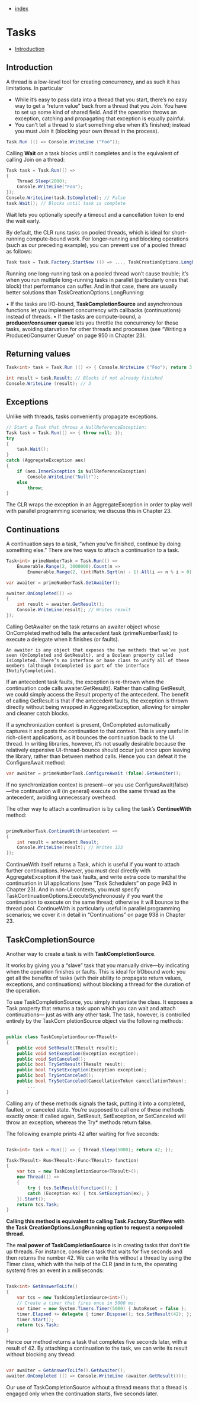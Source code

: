 - [index](https://github.com/KiraDiShira/ConcurrencyAndAsynchrony#concurrency-and-asynchrony)

# Tasks

- [Introduction](#introduction)

## Introduction

A thread is a low-level tool for creating concurrency, and as such it has limitations. In particular

- While it’s easy to pass data into a thread that you start, there’s no easy way to get a “return value” back from a thread that you Join. You have to set up some
kind of shared field. And if the operation throws an exception, catching and propagating that exception is equally painful.
- You can’t tell a thread to start something else when it’s finished; instead you
must Join it (blocking your own thread in the process).

```c#
Task.Run (() => Console.WriteLine ("Foo"));
```

Calling **Wait** on a task blocks until it completes and is the equivalent of calling Join on a thread:

```c#
Task task = Task.Run(() =>
{
    Thread.Sleep(2000);
    Console.WriteLine("Foo");
});
Console.WriteLine(task.IsCompleted); // False
task.Wait(); // Blocks until task is complete
```

Wait lets you optionally specify a timeout and a cancellation token to end the wait early.

By default, the CLR runs tasks on pooled threads, which is ideal for short-running compute-bound work. For longer-running and blocking operations (such as our preceding example), you can prevent use of a pooled thread as follows:

```c#
Task task = Task.Factory.StartNew (() => ..., TaskCreationOptions.LongRunning);
```

Running one long-running task on a pooled thread won’t cause trouble; it’s when you run multiple long-running tasks in parallel (particularly ones that block) that performance can suffer. And in that case, there are usually better solutions than TaskCreationOptions.LongRunning:

• If the tasks are I/O-bound, **TaskCompletionSource** and asynchronous functions let you implement concurrency with callbacks (continuations) instead of threads.
• If the tasks are compute-bound, a **producer/consumer queue** lets you throttle the concurrency for those tasks, avoiding starvation for other threads and processes (see “Writing a Producer/Consumer Queue” on page 950 in Chapter 23).

## Returning values

```c#
Task<int> task = Task.Run (() => { Console.WriteLine ("Foo"); return 3; });
```

```c#
int result = task.Result; // Blocks if not already finished
Console.WriteLine (result); // 3
```

## Exceptions

Unlike with threads, tasks conveniently propagate exceptions. 

```c#
// Start a Task that throws a NullReferenceException:
Task task = Task.Run(() => { throw null; });
try
{
    task.Wait();
}
catch (AggregateException aex)
{
    if (aex.InnerException is NullReferenceException)
        Console.WriteLine("Null!");
    else
        throw;
}
```
The CLR wraps the exception in an AggregateException in order to play well with parallel programming scenarios; we discuss this in Chapter 23.

## Continuations

A continuation says to a task, “when you’ve finished, continue by doing something else.” There are two ways to attach a continuation to a task.

```c#
Task<int> primeNumberTask = Task.Run(() =>
    Enumerable.Range(2, 3000000).Count(n =>
        Enumerable.Range(2, (int)Math.Sqrt(n) - 1).All(i => n % i > 0)));

var awaiter = primeNumberTask.GetAwaiter();

awaiter.OnCompleted(() =>
{
    int result = awaiter.GetResult();
    Console.WriteLine(result); // Writes result
});

```
Calling GetAwaiter on the task returns an awaiter object whose OnCompleted method tells the antecedent task (primeNumberTask) to execute a delegate when it finishes (or faults).

`An awaiter is any object that exposes the two methods that we’ve just seen (OnCompleted and GetResult), and a Boolean property called IsCompleted. There’s no interface or base class to unify all of these members (although OnCompleted is part of the interface INotifyCompletion).`

If an antecedent task faults, the exception is re-thrown when the continuation code calls awaiter.GetResult(). Rather than calling GetResult, we could simply access the Result property of the antecedent. The benefit of calling GetResult is that if the antecedent faults, the exception is thrown directly without being wrapped in AggregateException, allowing for simpler and cleaner catch blocks.

If a synchronization context is present, OnCompleted automatically captures it and posts the continuation to that context. This is very useful in rich-client applications, as it bounces the continuation back to the UI thread. In writing libraries, however, it’s not usually desirable because the relatively expensive UI-thread-bounce should occur just once upon leaving the library, rather than between method calls. Hence you can defeat it the ConfigureAwait method:

```c#
var awaiter = primeNumberTask.ConfigureAwait (false).GetAwaiter();
```

If no synchronization context is present—or you use ConfigureAwait(false)—the continuation will (in general) execute on the same thread as the antecedent, avoiding unnecessary overhead.

The other way to attach a continuation is by calling the task’s **ContinueWith** method:

```c#

primeNumberTask.ContinueWith(antecedent =>
{
    int result = antecedent.Result;
    Console.WriteLine(result); // Writes 123
});

```

ContinueWith itself returns a Task, which is useful if you want to attach further continuations. However, you must deal directly with AggregateException if the task faults, and write extra code to marshal the continuation in UI applications (see “Task Schedulers” on page 943 in Chapter 23). And in non-UI contexts, you must specify TaskContinuationOptions.ExecuteSynchronously if you want the continuation to execute on the same thread; otherwise it will bounce to the thread pool. ContinueWith is particularly useful in parallel programming scenarios; we cover it in detail in “Continuations” on page 938 in Chapter 23.

## TaskCompletionSource

Another way to create a task is with **TaskCompletionSource**. 

It works by giving you a “slave” task that you manually drive—by indicating when the operation finishes or faults. This is ideal for I/Obound work: you get all the benefits of tasks (with their ability to propagate return values, exceptions, and continuations) without blocking a thread for the duration of the operation.

To use TaskCompletionSource, you simply instantiate the class. It exposes a Task property that returns a task upon which you can wait and attach continuations— just as with any other task. The task, however, is controlled entirely by the TaskCom pletionSource object via the following methods:

```c#

public class TaskCompletionSource<TResult>
{
    public void SetResult(TResult result);
    public void SetException(Exception exception);
    public void SetCanceled();
    public bool TrySetResult(TResult result);
    public bool TrySetException(Exception exception);
    public bool TrySetCanceled();
    public bool TrySetCanceled(CancellationToken cancellationToken);
        ...
}

```

Calling any of these methods signals the task, putting it into a completed, faulted, or canceled state. You’re supposed to call one of these methods exactly once: if called again, SetResult, SetException, or SetCanceled will throw an exception, whereas the Try* methods return false.

The following example prints 42 after waiting for five seconds:

```c#

Task<int> task = Run(() => { Thread.Sleep(5000); return 42; });

Task<TResult> Run<TResult>(Func<TResult> function)
{
    var tcs = new TaskCompletionSource<TResult>();
    new Thread(() =>
    {
        try { tcs.SetResult(function()); }
        catch (Exception ex) { tcs.SetException(ex); }
    }).Start();
    return tcs.Task;
}

```

**Calling this method is equivalent to calling Task.Factory.StartNew with the Task CreationOptions.LongRunning option to request a nonpooled thread.** 

The **real power of TaskCompletionSource** is in creating tasks that don’t tie up threads. For instance, consider a task that waits for five seconds and then returns the number 42. We can write this without a thread by using the Timer class, which with the help of the CLR (and in turn, the operating system) fires an event in x milliseconds:

```c#

Task<int> GetAnswerToLife()
{
    var tcs = new TaskCompletionSource<int>();
    // Create a timer that fires once in 5000 ms:
    var timer = new System.Timers.Timer(5000) { AutoReset = false };
    timer.Elapsed += delegate { timer.Dispose(); tcs.SetResult(42); };
    timer.Start();
    return tcs.Task;
}

```

Hence our method returns a task that completes five seconds later, with a result of 42. By attaching a continuation to the task, we can write its result without blocking any thread:

```c#

var awaiter = GetAnswerToLife().GetAwaiter();
awaiter.OnCompleted (() => Console.WriteLine (awaiter.GetResult()));

```

Our use of TaskCompletionSource without a thread means that a thread is engaged only when the continuation starts, five seconds later.

